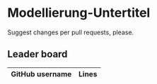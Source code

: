 # Modellierung-Untertitel

Suggest changes per pull requests, please.

## Leader board

| GitHub username | Lines |
| :-- | --: |

